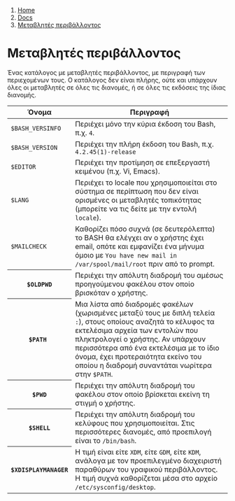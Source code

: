 <!-- -
Title: Μεταβλητές περιβάλλοντος
Descripion: Σημειώσεις για τις μεταβλητές περιβάλλοντος
First Published: 2012-03-07
Last Updated: 2014-02-01
- -->

<ol class="breadcrumb" itemprop="breadcrumb">
	<li><a href="/">Home</a></li>
	<li><a href="/docs/">Docs</a></li>
	<li><a href="/docs/μεταβλητές-περιβάλλοντος.el.html">Μεταβλητές περιβάλλοντος</a></li>
</ol>

Μεταβλητές περιβάλλοντος
========================

Ένας κατάλογος με μεταβλητές περιβάλλοντος, με περιγραφή των 
περιεχομένων τους. Ο κατάλογος δεν είναι πλήρης, ούτε και υπάρχουν 
όλες οι μεταβλητές σε όλες τις διανομές, ή σε όλες τις εκδόσεις της 
ίδιας διανομής.


<table class='table'>
	<thead>
		<tr>
			<th> Όνομα </th>
			<th> Περιγραφή</th>
		</tr>
	</thead>
	<tbody>
		<tr>
			<td><code>$BASH_VERSINFO</code></td>
			<td>Περιέχει μόνο την κύρια έκδοση του Bash, π.χ. <code>4</code>.</td>
		<tr>
			<td><code>$BASH_VERSION</code></td>
			<td>Περιέχει την πλήρη έκδοση του Bash, π.χ. <code>4.2.45(1)-release</code></td>
		</tr>
		<tr>
			<td><code>$EDITOR</code></td>
			<td>Περιέχει την προτίμηση σε επεξεργαστή κειμένου (π.χ. Vi, Emacs).</td>
		</tr>
		<tr>
			<td><code>$LANG</code></td>
			<td>Περιέχει το locale που χρησιμοποιείται στο σύστημα σε περίπτωση που δεν 
				είναι ορισμένες οι μεταβλητές τοπικότητας (μπορείτε να τις δείτε με 
				την εντολή <code>locale</code>).</td>
		</tr>
		<tr>
			<td><code>$MAILCHECK</code></td>
			<td>Καθορίζει πόσο συχνά (σε δευτερόλεπτα) το BASH θα ελέγχει αν ο χρήστης έχει 
				email, οπότε και εμφανίζει ένα μήνυμα όμοιο με <code>You have new mail in /var/spool/mail/root</code> 
				πριν από το prompt.</td>
		</tr>
		<tr>
			<th> <code>$OLDPWD</code></th>
			<td> Περιέχει την απόλυτη διαδρομή του αμέσως προηγούμενου φακέλου στον οποίο βρισκόταν ο χρήστης.</td>
		</tr>
		<tr>
			<th> <code>$PATH </code></th>
			<td> Μια λίστα από διαδρομές φακέλων (χωρισμένες μεταξύ τους με διπλή τελεία 
				<code>:</code>), στους οποίους αναζητά το κέλυφος τα εκτελέσιμα αρχεία 
				των εντολών που πληκτρολογεί ο χρήστης. Αν υπάρχουν περισσότερα από ένα 
				εκτελέσιμα με το ίδιο όνομα, έχει προτεραιότητα εκείνο του οποίου η 
				διαδρομή συναντάται νωρίτερα στην <code>$PATH</code>.</td>
		</tr>
		<tr>
			<th> <code>$PWD</code></th>
			<td> Περιέχει την απόλυτη διαδρομή του φακέλου στον οποίο βρίσκεται εκείνη τη στιγμή ο χρήστης.</td>
		</tr>
		<tr>
			<th> <code>$SHELL</code></th>
			<td> Περιέχει την απόλυτη διαδρομή του κελύφους που χρησιμοποιείται. Στις περισσότερες 
				διανομές, από προεπιλογή είναι το <code>/bin/bash</code>.</td>
		</tr>
		<tr>
			<th> <code>$XDISPLAYMANAGER</code></th>
			<td> Η τιμή είναι είτε <code>XDM</code>, είτε <code>GDM</code>, είτε <code>KDM</code>, 
				ανάλογα με τον προεπιλεγμένο διαχειριστή παραθύρων του γραφικού περιβάλλοντος. 
				Η τιμή συχνά καθορίζεται μέσα στο αρχείο <code>/etc/sysconfig/desktop</code>.</td>
		</tr>
	</tbody>
</table>
